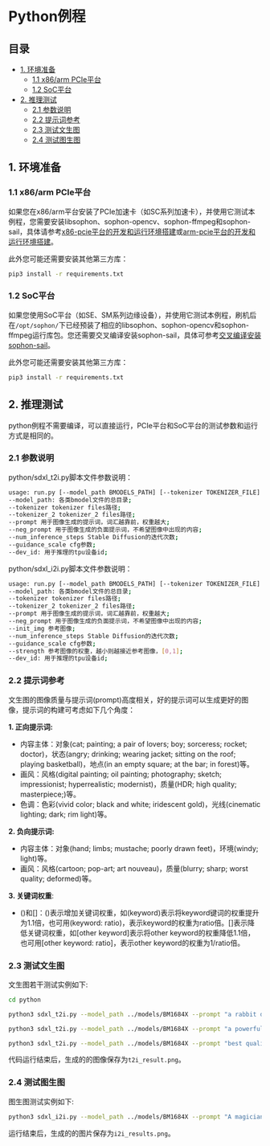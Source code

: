 # Python例程

## 目录

* [1. 环境准备](#1-环境准备)
    * [1.1 x86/arm PCIe平台](#11-x86arm-pcie平台)
    * [1.2 SoC平台](#12-soc平台)
* [2. 推理测试](#2-推理测试)
    * [2.1 参数说明](#21-参数说明)
    * [2.2 提示词参考](#22-提示词参考)
    * [2.3 测试文生图](#23-测试文生图)
    * [2.4 测试图生图](#24-测试图生图)

## 1. 环境准备

### 1.1 x86/arm PCIe平台

如果您在x86/arm平台安装了PCIe加速卡（如SC系列加速卡），并使用它测试本例程，您需要安装libsophon、sophon-opencv、sophon-ffmpeg和sophon-sail，具体请参考[x86-pcie平台的开发和运行环境搭建](../../../docs/Environment_Install_Guide.md#3-x86-pcie平台的开发和运行环境搭建)或[arm-pcie平台的开发和运行环境搭建](../../../docs/Environment_Install_Guide.md#5-arm-pcie平台的开发和运行环境搭建)。

此外您可能还需要安装其他第三方库：

```bash
pip3 install -r requirements.txt
```

### 1.2 SoC平台

如果您使用SoC平台（如SE、SM系列边缘设备），并使用它测试本例程，刷机后在`/opt/sophon/`下已经预装了相应的libsophon、sophon-opencv和sophon-ffmpeg运行库包。您还需要交叉编译安装sophon-sail，具体可参考[交叉编译安装sophon-sail](../../../docs/Environment_Install_Guide.md#42-交叉编译安装sophon-sail)。

此外您可能还需要安装其他第三方库：

```bash
pip3 install -r requirements.txt
```

## 2. 推理测试

python例程不需要编译，可以直接运行，PCIe平台和SoC平台的测试参数和运行方式是相同的。

### 2.1 参数说明

python/sdxl_t2i.py脚本文件参数说明：

```bash
usage: run.py [--model_path BMODELS_PATH] [--tokenizer TOKENIZER_FILE] [--tokenizer_2 TOKENIZER_2_FILE] [--prompt PROMPT] [--neg_prompt NEGATIVE_PROMPT] [--num_inference_steps ITERATION_NUMS] [--guidance_scale CFG parameter] [--dev_id DEV_ID]
--model_path: 各类bmodel文件的总目录;
--tokenizer tokenizer files路径;
--tokenizer_2 tokenizer_2 files路径;
--prompt 用于图像生成的提示词，词汇越靠前，权重越大;
--neg_prompt 用于图像生成的负面提示词，不希望图像中出现的内容;
--num_inference_steps Stable Diffusion的迭代次数;
--guidance_scale cfg参数;
--dev_id: 用于推理的tpu设备id;
```

python/sdxl_i2i.py脚本文件参数说明：

```bash
usage: run.py [--model_path BMODELS_PATH] [--tokenizer TOKENIZER_FILE] [--tokenizer_2 TOKENIZER_2_FILE] [--prompt PROMPT] [--neg_prompt NEGATIVE_PROMPT] [--init_img REFERENCED IMAGE] [--num_inference_steps ITERATION_NUMS] [--guidance_scale CFG parameter] [--strength INFLUENCE OF REFERENCED IMAGE] [--dev_id DEV_ID]
--model_path: 各类bmodel文件的总目录;
--tokenizer tokenizer files路径;
--tokenizer_2 tokenizer_2 files路径;
--prompt 用于图像生成的提示词，词汇越靠前，权重越大;
--neg_prompt 用于图像生成的负面提示词，不希望图像中出现的内容;
--init_img 参考图像;
--num_inference_steps Stable Diffusion的迭代次数;
--guidance_scale cfg参数;
--strength 参考图像的权重，越小则越接近参考图像，[0,1];
--dev_id: 用于推理的tpu设备id;
```

### 2.2 提示词参考

文生图的图像质量与提示词(prompt)高度相关，好的提示词可以生成更好的图像，提示词的构建可考虑如下几个角度：

**1. 正向提示词:**

- 内容主体：对象(cat; painting; a pair of lovers; boy; sorceress; rocket; doctor)，状态(angry; drinking; wearing jacket; sitting on the roof; playing basketball)，地点(in an empty square; at the bar; in forest)等。
- 画风：风格(digital painting; oil painting; photography; sketch; impressionist; hyperrealistic; modernist)，质量(HDR; high quality; masterpiece;)等。
- 色调：色彩(vivid color; black and white; iridescent gold)，光线(cinematic lighting; dark; rim light)等。

**2. 负向提示词:**

- 内容主体：对象(hand; limbs; mustache; poorly drawn feet)，环境(windy; light)等。
- 画风：风格(cartoon; pop-art; art nouveau)，质量(blurry; sharp; worst quality; deformed)等。

**3. 关键词权重**:

- ()和[]：()表示增加关键词权重，如(keyword)表示将keyword键词的权重提升为1.1倍，也可用(keyword: ratio)，表示keyword的权重为ratio倍。[]表示降低关键词权重，如[other keyword]表示将other keyword的权重降低1.1倍，也可用[other keyword: ratio]，表示other keyword的权重为1/ratio倍。

### 2.3 测试文生图

文生图若干测试实例如下:

```bash
cd python

python3 sdxl_t2i.py --model_path ../models/BM1684X --prompt "a rabbit driking at the bar" --neg_prompt "worst quality" --num_inference_steps 20 --dev_id 0

python3 sdxl_t2i.py --model_path ../models/BM1684X --prompt "a powerful mysterious sorceress, casting lightning magic, detailed clothing, digital painting, hyperrealistic, fantasy, Surrealist, upper body, artstation, highly detailed, sharp focus, stunningly beautiful, dystopian" --neg_prompt "worst quality" --num_inference_steps 50 --dev_id 0

python3 sdxl_t2i.py --model_path ../models/BM1684X --prompt "best quality, photography, vivid color, young boy, wearing jacket, short hair, sitting on the roof, the background are several tall buildings" --neg_prompt "worst quality" --num_inference_steps 50 --dev_id 0
```

代码运行结束后，生成的的图像保存为`t2i_result.png`。

### 2.4 测试图生图

图生图测试实例如下:

```bash
python3 sdxl_i2i.py --model_path ../models/BM1684X --prompt "A magician riding a grey donkey" --neg_prompt "worst quality" --init_img "../pics/astronaut.png" --num_inference_steps 50 --dev_id 0
```

运行结束后，生成的的图片保存为`i2i_results.png`。
